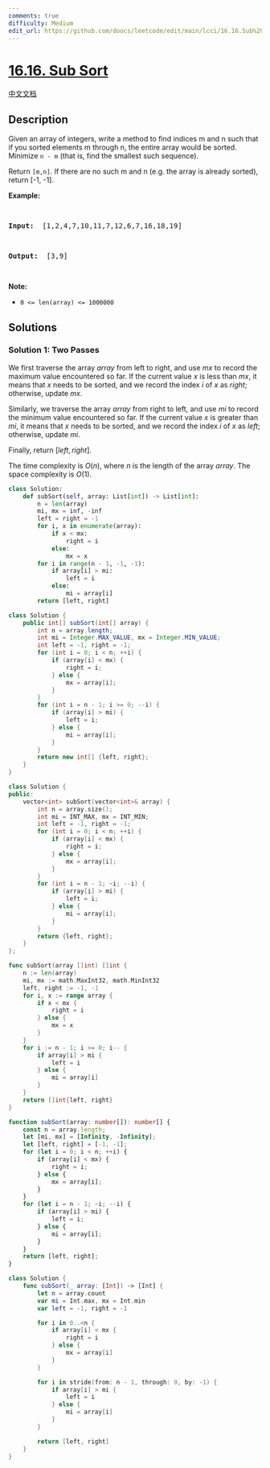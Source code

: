 ```yaml
---
comments: true
difficulty: Medium
edit_url: https://github.com/doocs/leetcode/edit/main/lcci/16.16.Sub%20Sort/README_EN.md
---
```


<!-- problem:start -->

# [16.16. Sub Sort](https://leetcode.cn/problems/sub-sort-lcci)

[中文文档](/lcci/16.15.Master%20Mind/README.md)

## Description

<!-- description:start -->

<p>Given an array of integers, write a method to find indices m and n such that if you sorted&nbsp;elements m through n, the entire array would be sorted. Minimize <code>n - m</code> (that is, find the smallest such sequence).</p>
<p>Return <code>[m,n]</code>. If there are no such m and n (e.g. the array is already sorted), return [-1, -1].</p>
<p><strong>Example: </strong></p>
<pre>

<strong>Input: </strong> [1,2,4,7,10,11,7,12,6,7,16,18,19]

<strong>Output: </strong> [3,9]

</pre>
<p><strong>Note: </strong></p>
<ul>
	<li><code>0 &lt;= len(array) &lt;= 1000000</code></li>
</ul>

<!-- description:end -->

## Solutions

<!-- solution:start -->

### Solution 1: Two Passes

We first traverse the array $array$ from left to right, and use $mx$ to record the maximum value encountered so far. If the current value $x$ is less than $mx$, it means that $x$ needs to be sorted, and we record the index $i$ of $x$ as $right$; otherwise, update $mx$.

Similarly, we traverse the array $array$ from right to left, and use $mi$ to record the minimum value encountered so far. If the current value $x$ is greater than $mi$, it means that $x$ needs to be sorted, and we record the index $i$ of $x$ as $left$; otherwise, update $mi$.

Finally, return $[left, right]$.

The time complexity is $O(n)$, where $n$ is the length of the array $array$. The space complexity is $O(1)$.

<!-- tabs:start -->

```python
class Solution:
    def subSort(self, array: List[int]) -> List[int]:
        n = len(array)
        mi, mx = inf, -inf
        left = right = -1
        for i, x in enumerate(array):
            if x < mx:
                right = i
            else:
                mx = x
        for i in range(n - 1, -1, -1):
            if array[i] > mi:
                left = i
            else:
                mi = array[i]
        return [left, right]
```

```java
class Solution {
    public int[] subSort(int[] array) {
        int n = array.length;
        int mi = Integer.MAX_VALUE, mx = Integer.MIN_VALUE;
        int left = -1, right = -1;
        for (int i = 0; i < n; ++i) {
            if (array[i] < mx) {
                right = i;
            } else {
                mx = array[i];
            }
        }
        for (int i = n - 1; i >= 0; --i) {
            if (array[i] > mi) {
                left = i;
            } else {
                mi = array[i];
            }
        }
        return new int[] {left, right};
    }
}
```

```cpp
class Solution {
public:
    vector<int> subSort(vector<int>& array) {
        int n = array.size();
        int mi = INT_MAX, mx = INT_MIN;
        int left = -1, right = -1;
        for (int i = 0; i < n; ++i) {
            if (array[i] < mx) {
                right = i;
            } else {
                mx = array[i];
            }
        }
        for (int i = n - 1; ~i; --i) {
            if (array[i] > mi) {
                left = i;
            } else {
                mi = array[i];
            }
        }
        return {left, right};
    }
};
```

```go
func subSort(array []int) []int {
	n := len(array)
	mi, mx := math.MaxInt32, math.MinInt32
	left, right := -1, -1
	for i, x := range array {
		if x < mx {
			right = i
		} else {
			mx = x
		}
	}
	for i := n - 1; i >= 0; i-- {
		if array[i] > mi {
			left = i
		} else {
			mi = array[i]
		}
	}
	return []int{left, right}
}
```

```ts
function subSort(array: number[]): number[] {
    const n = array.length;
    let [mi, mx] = [Infinity, -Infinity];
    let [left, right] = [-1, -1];
    for (let i = 0; i < n; ++i) {
        if (array[i] < mx) {
            right = i;
        } else {
            mx = array[i];
        }
    }
    for (let i = n - 1; ~i; --i) {
        if (array[i] > mi) {
            left = i;
        } else {
            mi = array[i];
        }
    }
    return [left, right];
}
```

```swift
class Solution {
    func subSort(_ array: [Int]) -> [Int] {
        let n = array.count
        var mi = Int.max, mx = Int.min
        var left = -1, right = -1

        for i in 0..<n {
            if array[i] < mx {
                right = i
            } else {
                mx = array[i]
            }
        }

        for i in stride(from: n - 1, through: 0, by: -1) {
            if array[i] > mi {
                left = i
            } else {
                mi = array[i]
            }
        }

        return [left, right]
    }
}
```

<!-- tabs:end -->

<!-- solution:end -->

<!-- problem:end -->
